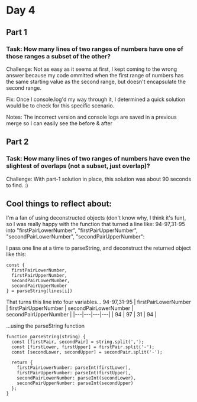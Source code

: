 # Day 4
## Part 1
### Task: How many lines of two ranges of numbers have one of those ranges a subset of the other?
Challenge: Not as easy as it seems at first, I kept coming to the wrong answer because my code ommitted when the first 
range of numbers has the same starting value as the second range, but doesn't encapsulate the second range.

Fix: Once I console.log'd my way through it, I determined a quick solution would be to check for this specific scenario.

Notes: The incorrect version and console logs are saved in a previous merge so I can easily see the before & after

## Part 2
### Task: How many lines of two ranges of numbers have even the slightest of overlaps (not a subset, just overlap)?
Challenge: With part-1 solution in place, this solution was about 90 seconds to find. :)

## Cool things to reflect about:
I'm a fan of using deconstructed objects (don't know why, I think it's fun), so I was really happy with the function that turned 
a line like: 94-97,31-95 into "firstPairLowerNumber", "firstPairUpperNumber", "secondPairLowerNumber", "secondPairUpperNumber":


I pass one line at a time to parseString, and deconstruct the returned object like this:
```
const {
  firstPairLowerNumber, 
  firstPairUpperNumber, 
  secondPairLowerNumber, 
  secondPairUpperNumber
} = parseString(lines[i])
```

That turns this line into four variables...
94-97,31-95
| firstPairLowerNumber  | firstPairUpperNumber  | secondPairLowerNumber  | secondPairUpperNumber  |
|---|---|---|---|
| 94  | 97  | 31  | 94  |


...using the parseString function
```
function parseString(string) {
  const [firstPair, secondPair] = string.split(',');
  const [firstLower, firstUpper] = firstPair.split('-');
  const [secondLower, secondUpper] = secondPair.split('-');

  return {
    firstPairLowerNumber: parseInt(firstLower),
    firstPairUpperNumber: parseInt(firstUpper),
    secondPairLowerNumber: parseInt(secondLower),
    secondPairUpperNumber: parseInt(secondUpper)
  };
}
```

